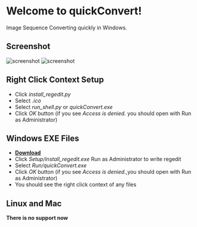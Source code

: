 # Welcome to quickConvert!

Image Sequence Converting quickly in Windows. 

## Screenshot

![screenshot](https://user-images.githubusercontent.com/25300861/69094223-075f1a00-0a61-11ea-8ce5-f3e65d440be4.jpg)
![screenshot](https://user-images.githubusercontent.com/25300861/69094311-2c538d00-0a61-11ea-9055-d9a4a0069845.jpg)

## Right Click Context Setup

- Click *install_regedit.py*
- Select *.ico*
- Select *run_shell.py* or *quickConvert.exe*
- Click *OK* button (if you see *Access is denied.* you should open with Run as Administrator)

## Windows EXE Files

- **[Download](https://drive.google.com/file/d/1mmmJvJeOAR13GOHWp18nFkGUXe8zN7mm/view?usp=sharing "Download")**
- Click *Setup/install_regedit.exe* Run as Administrator to write regedit
- Select *Run/quickConvert.exe*
- Click *OK* button (if you see *Access is denied.*,you should open with Run as Administrator)
- You should see the right click context of any files


## Linux and Mac

**There is no support now**
